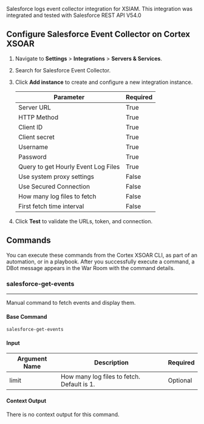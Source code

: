 Salesforce logs event collector integration for XSIAM.
This integration was integrated and tested with Salesforce REST API V54.0

## Configure Salesforce Event Collector on Cortex XSOAR

1. Navigate to **Settings** > **Integrations** > **Servers & Services**.
2. Search for Salesforce Event Collector.
3. Click **Add instance** to create and configure a new integration instance.

    | **Parameter** | **Required** |
    | --- | --- |
    | Server URL | True |
    | HTTP Method | True |
    | Client ID | True |
    | Client secret | True |
    | Username | True |
    | Password | True |
    | Query to get Hourly Event Log Files | True |
    | Use system proxy settings | False |
    | Use Secured Connection | False |
    | How many log files to fetch | False |
    | First fetch time interval | False |

4. Click **Test** to validate the URLs, token, and connection.
## Commands
You can execute these commands from the Cortex XSOAR CLI, as part of an automation, or in a playbook.
After you successfully execute a command, a DBot message appears in the War Room with the command details.
### salesforce-get-events
***
Manual command to fetch events and display them.


#### Base Command

`salesforce-get-events`
#### Input

| **Argument Name** | **Description** | **Required** |
| --- | --- | --- |
| limit | How many log files to fetch. Default is 1. | Optional | 


#### Context Output

There is no context output for this command.